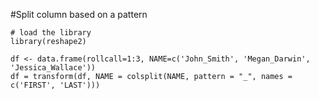 #Split column based on a pattern

```{R}
# load the library
library(reshape2)

df <- data.frame(rollcall=1:3, NAME=c('John_Smith', 'Megan_Darwin', 'Jessica_Wallace'))
df = transform(df, NAME = colsplit(NAME, pattern = "_", names = c('FIRST', 'LAST')))
```